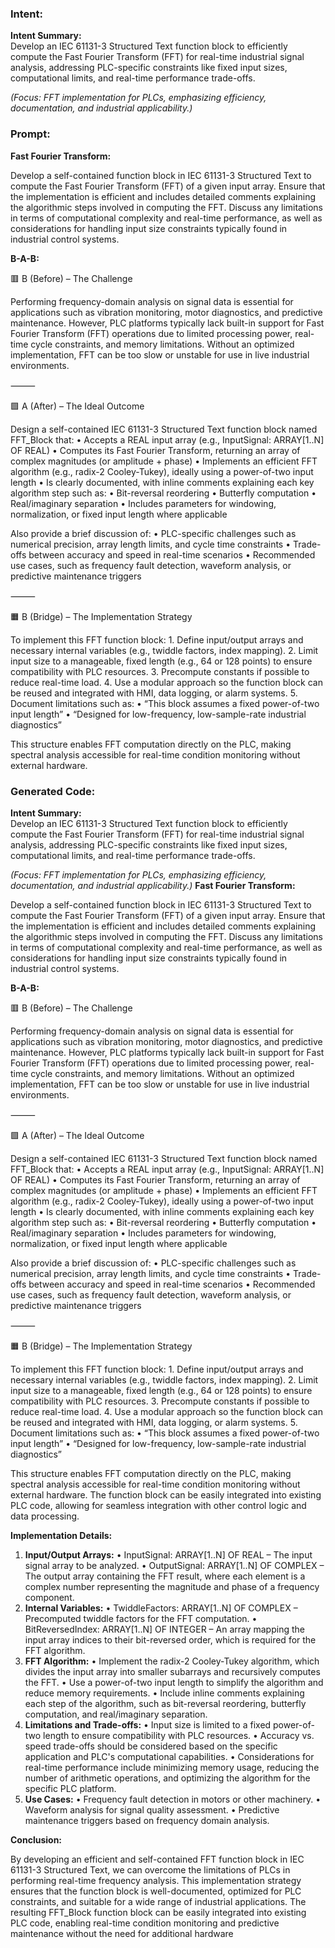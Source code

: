 ### Intent:
**Intent Summary:**  
Develop an IEC 61131-3 Structured Text function block to efficiently compute the Fast Fourier Transform (FFT) for real-time industrial signal analysis, addressing PLC-specific constraints like fixed input sizes, computational limits, and real-time performance trade-offs.  

*(Focus: FFT implementation for PLCs, emphasizing efficiency, documentation, and industrial applicability.)*

### Prompt:
**Fast Fourier Transform:**

Develop a self-contained function block in IEC 61131-3 Structured Text to compute the Fast Fourier Transform (FFT) of a given input array. Ensure that the implementation is efficient and includes detailed comments explaining the algorithmic steps involved in computing the FFT. Discuss any limitations in terms of computational complexity and real-time performance, as well as considerations for handling input size constraints typically found in industrial control systems.

**B-A-B:**

🟥 B (Before) – The Challenge

Performing frequency-domain analysis on signal data is essential for applications such as vibration monitoring, motor diagnostics, and predictive maintenance. However, PLC platforms typically lack built-in support for Fast Fourier Transform (FFT) operations due to limited processing power, real-time cycle constraints, and memory limitations. Without an optimized implementation, FFT can be too slow or unstable for use in live industrial environments.

⸻

🟩 A (After) – The Ideal Outcome

Design a self-contained IEC 61131-3 Structured Text function block named FFT_Block that:
	•	Accepts a REAL input array (e.g., InputSignal: ARRAY[1..N] OF REAL)
	•	Computes its Fast Fourier Transform, returning an array of complex magnitudes (or amplitude + phase)
	•	Implements an efficient FFT algorithm (e.g., radix-2 Cooley-Tukey), ideally using a power-of-two input length
	•	Is clearly documented, with inline comments explaining each key algorithm step such as:
	•	Bit-reversal reordering
	•	Butterfly computation
	•	Real/imaginary separation
	•	Includes parameters for windowing, normalization, or fixed input length where applicable

Also provide a brief discussion of:
	•	PLC-specific challenges such as numerical precision, array length limits, and cycle time constraints
	•	Trade-offs between accuracy and speed in real-time scenarios
	•	Recommended use cases, such as frequency fault detection, waveform analysis, or predictive maintenance triggers

⸻

🟧 B (Bridge) – The Implementation Strategy

To implement this FFT function block:
	1.	Define input/output arrays and necessary internal variables (e.g., twiddle factors, index mapping).
	2.	Limit input size to a manageable, fixed length (e.g., 64 or 128 points) to ensure compatibility with PLC resources.
	3.	Precompute constants if possible to reduce real-time load.
	4.	Use a modular approach so the function block can be reused and integrated with HMI, data logging, or alarm systems.
	5.	Document limitations such as:
	•	“This block assumes a fixed power-of-two input length”
	•	“Designed for low-frequency, low-sample-rate industrial diagnostics”

This structure enables FFT computation directly on the PLC, making spectral analysis accessible for real-time condition monitoring without external hardware.

### Generated Code:
**Intent Summary:**  
Develop an IEC 61131-3 Structured Text function block to efficiently compute the Fast Fourier Transform (FFT) for real-time industrial signal analysis, addressing PLC-specific constraints like fixed input sizes, computational limits, and real-time performance trade-offs.  

*(Focus: FFT implementation for PLCs, emphasizing efficiency, documentation, and industrial applicability.)*
**Fast Fourier Transform:**

Develop a self-contained function block in IEC 61131-3 Structured Text to compute the Fast Fourier Transform (FFT) of a given input array. Ensure that the implementation is efficient and includes detailed comments explaining the algorithmic steps involved in computing the FFT. Discuss any limitations in terms of computational complexity and real-time performance, as well as considerations for handling input size constraints typically found in industrial control systems.

**B-A-B:**

🟥 B (Before) – The Challenge

Performing frequency-domain analysis on signal data is essential for applications such as vibration monitoring, motor diagnostics, and predictive maintenance. However, PLC platforms typically lack built-in support for Fast Fourier Transform (FFT) operations due to limited processing power, real-time cycle constraints, and memory limitations. Without an optimized implementation, FFT can be too slow or unstable for use in live industrial environments.

⸻

🟩 A (After) – The Ideal Outcome

Design a self-contained IEC 61131-3 Structured Text function block named FFT_Block that:
	•	Accepts a REAL input array (e.g., InputSignal: ARRAY[1..N] OF REAL)
	•	Computes its Fast Fourier Transform, returning an array of complex magnitudes (or amplitude + phase)
	•	Implements an efficient FFT algorithm (e.g., radix-2 Cooley-Tukey), ideally using a power-of-two input length
	•	Is clearly documented, with inline comments explaining each key algorithm step such as:
	•	Bit-reversal reordering
	•	Butterfly computation
	•	Real/imaginary separation
	•	Includes parameters for windowing, normalization, or fixed input length where applicable

Also provide a brief discussion of:
	•	PLC-specific challenges such as numerical precision, array length limits, and cycle time constraints
	•	Trade-offs between accuracy and speed in real-time scenarios
	•	Recommended use cases, such as frequency fault detection, waveform analysis, or predictive maintenance triggers

⸻

🟧 B (Bridge) – The Implementation Strategy

To implement this FFT function block:
	1.	Define input/output arrays and necessary internal variables (e.g., twiddle factors, index mapping).
	2.	Limit input size to a manageable, fixed length (e.g., 64 or 128 points) to ensure compatibility with PLC resources.
	3.	Precompute constants if possible to reduce real-time load.
	4.	Use a modular approach so the function block can be reused and integrated with HMI, data logging, or alarm systems.
	5.	Document limitations such as:
	•	“This block assumes a fixed power-of-two input length”
	•	“Designed for low-frequency, low-sample-rate industrial diagnostics”

This structure enables FFT computation directly on the PLC, making spectral analysis accessible for real-time condition monitoring without external hardware. The function block can be easily integrated into existing PLC code, allowing for seamless integration with other control logic and data processing.

**Implementation Details:**

1. **Input/Output Arrays:**
	•	InputSignal: ARRAY[1..N] OF REAL – The input signal array to be analyzed.
	•	OutputSignal: ARRAY[1..N] OF COMPLEX – The output array containing the FFT result, where each element is a complex number representing the magnitude and phase of a frequency component.
2. **Internal Variables:**
	•	TwiddleFactors: ARRAY[1..N] OF COMPLEX – Precomputed twiddle factors for the FFT computation.
	•	BitReversedIndex: ARRAY[1..N] OF INTEGER – An array mapping the input array indices to their bit-reversed order, which is required for the FFT algorithm.
3. **FFT Algorithm:**
	•	Implement the radix-2 Cooley-Tukey algorithm, which divides the input array into smaller subarrays and recursively computes the FFT.
	•	Use a power-of-two input length to simplify the algorithm and reduce memory requirements.
	•	Include inline comments explaining each step of the algorithm, such as bit-reversal reordering, butterfly computation, and real/imaginary separation.
4. **Limitations and Trade-offs:**
	•	Input size is limited to a fixed power-of-two length to ensure compatibility with PLC resources.
	•	Accuracy vs. speed trade-offs should be considered based on the specific application and PLC's computational capabilities.
	•	Considerations for real-time performance include minimizing memory usage, reducing the number of arithmetic operations, and optimizing the algorithm for the specific PLC platform.
5. **Use Cases:**
	•	Frequency fault detection in motors or other machinery.
	•	Waveform analysis for signal quality assessment.
	•	Predictive maintenance triggers based on frequency domain analysis.

**Conclusion:**

By developing an efficient and self-contained FFT function block in IEC 61131-3 Structured Text, we can overcome the limitations of PLCs in performing real-time frequency analysis. This implementation strategy ensures that the function block is well-documented, optimized for PLC constraints, and suitable for a wide range of industrial applications. The resulting FFT_Block function block can be easily integrated into existing PLC code, enabling real-time condition monitoring and predictive maintenance without the need for additional hardware
